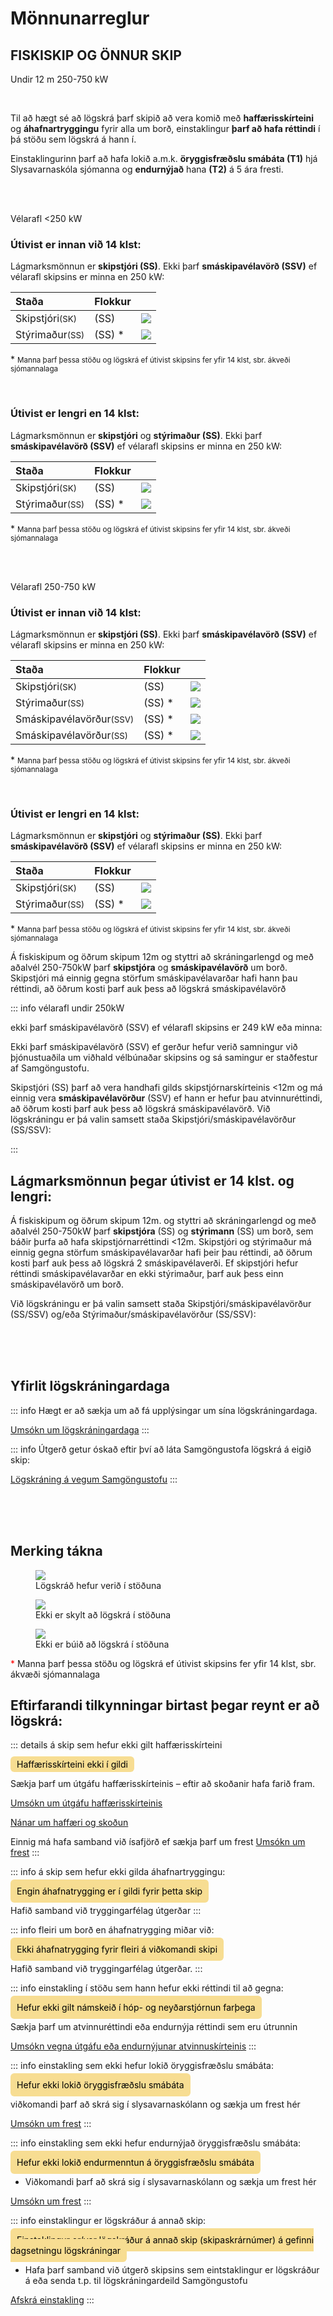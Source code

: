 # Mönnunarreglur 

## FISKISKIP OG ÖNNUR SKIP

<span class="badge blue">Undir 12 m </span>
<span class="badge yellow ml-3">250-750 kW</span>

<br/>

Til að hægt sé að lögskrá þarf skipið að vera komið með **haffærisskírteini** og **áhafnartryggingu** fyrir alla um borð, einstaklingur **þarf að hafa réttindi** í þá stöðu sem lögskrá á hann í. 

Einstaklingurinn þarf að hafa lokið a.m.k. **öryggisfræðslu smábáta (T1)** hjá Slysavarnaskóla sjómanna og **endurnýjað** hana **(T2)**  á 5 ára fresti.

<br/>
<br/>

<span class="badge dark">Vélarafl <250 kW</span>


### Útivist er innan við 14 klst:

Lágmarksmönnun er **skipstjóri (SS)**. Ekki þarf **smáskipavélavörð (SSV)** ef vélarafl skipsins er minna en 250 kW:

|  Staða   |  Flokkur   |    |  
|:-----------|:-----------|:-----------|
| <span class="badge-big">Skipstjóri<small class="ml-3">(SK)</small></span>    |  <span class="badge-big gray  ml-3">(SS) </span> | <img src='/logskraning/images/icon_check.png' class="icon-small ml-3"> |
| <span class="badge-big">Stýrimaður<small class="ml-3">(SS)</small></span>    |  <span class="badge-big gray  ml-3">(SS) <span class="ml-3 font-red">*</span></span> | <img src='/logskraning/images/icon_question.png' class="icon-small ml-3"> |


<span class="ml-3 font-red">*</span> <small>Manna þarf þessa stöðu og lögskrá ef útivist skipsins fer yfir 14 klst, sbr. ákveði sjómannalaga
</small>

<br/>

### Útivist er lengri en 14 klst:

Lágmarksmönnun er **skipstjóri** og **stýrimaður (SS)**. Ekki þarf **smáskipavélavörð (SSV)** ef vélarafl skipsins er minna en 250 kW:

|  Staða   |  Flokkur   |    |  
|:-----------|:-----------|:-----------|
| <span class="badge-big1">Skipstjóri<small class="ml-3">(SK)</small></span>    |  <span class="badge-big gray  ml-3">(SS) </span> | <img src='/logskraning/images/icon_check.png' class="icon-small"> |
| <span class="badge-big">Stýrimaður<small class="ml-3">(SS)</small></span>    |  <span class="badge-big gray  ml-3">(SS) <span class="ml-3 font-red">*</span></span> | <img src='/logskraning/images/icon_question.png' class="icon-small"> |


<span class="ml-3 font-red">*</span> <small>Manna þarf þessa stöðu og lögskrá ef útivist skipsins fer yfir 14 klst, sbr. ákveði sjómannalaga
</small>


<br/>
<br/>

<span class="badge dark">Vélarafl 250-750 kW</span>


### Útivist er innan við 14 klst:

Lágmarksmönnun er **skipstjóri (SS)**. Ekki þarf **smáskipavélavörð (SSV)** ef vélarafl skipsins er minna en 250 kW:

|  Staða   |  Flokkur   |    |  
|:-----------|:-----------|:-----------|
| <span class="badge-big">Skipstjóri<small class="ml-3">(SK)</small></span>    |  <span class="badge-big gray  ml-3">(SS) </span> | <img src='/logskraning/images/icon_check.png' class="icon-small ml-3"> |
| <span class="badge-big">Stýrimaður<small class="ml-3">(SS)</small></span>    |  <span class="badge-big gray  ml-3">(SS) <span class="ml-3 font-red">*</span></span> | <img src='/logskraning/images/icon_question.png' class="icon-small ml-3"> |
| <span class="badge-big">Smáskipavélavörður<small class="ml-3">(SSV)</small></span>    |  <span class="badge-big gray  ml-3">(SS) <span class="ml-3 font-red">*</span></span> | <img src='/logskraning/images/icon_warn.png' class="icon-small ml-3"> |
| <span class="badge-big">Smáskipavélavörður<small class="ml-3">(SS)</small></span>    |  <span class="badge-big gray  ml-3">(SS) <span class="ml-3 font-red">*</span></span> | <img src='/logskraning/images/icon_question.png' class="icon-small ml-3"> |


<span class="ml-3 font-red">*</span> <small>Manna þarf þessa stöðu og lögskrá ef útivist skipsins fer yfir 14 klst, sbr. ákveði sjómannalaga
</small>

<br/>

### Útivist er lengri en 14 klst:

Lágmarksmönnun er **skipstjóri** og **stýrimaður (SS)**. Ekki þarf **smáskipavélavörð (SSV)** ef vélarafl skipsins er minna en 250 kW:

|  Staða   |  Flokkur   |    |  
|:-----------|:-----------|:-----------|
| <span class="badge-big">Skipstjóri<small class="ml-3">(SK)</small></span>    |  <span class="badge-big gray  ml-3">(SS) </span> | <img src='/logskraning/images/icon_check.png' class="icon-small ml-3"> |
| <span class="badge-big">Stýrimaður<small class="ml-3">(SS)</small></span>    |  <span class="badge-big gray  ml-3">(SS) <span class="ml-3 font-red">*</span></span> | <img src='/logskraning/images/icon_question.png' class="icon-small ml-3"> |


<span class="ml-3 font-red">*</span> <small>Manna þarf þessa stöðu og lögskrá ef útivist skipsins fer yfir 14 klst, sbr. ákveði sjómannalaga
</small>







Á fiskiskipum og öðrum skipum 12m og styttri að skráningarlengd og með aðalvél 250-750kW þarf **skipstjóra** og **smáskipavélavörð** um borð. Skipstjóri má einnig gegna störfum smáskipavélavarðar hafi hann þau réttindi, að öðrum kosti þarf auk þess að lögskrá smáskipavélavörð


::: info vélarafl undir 250kW

ekki þarf smáskipavélavörð (SSV) ef vélarafl skipsins er 249 kW eða minna:


Ekki þarf smáskipavélavörð (SSV) ef gerður hefur verið samningur við þjónustuaðila um viðhald vélbúnaðar skipsins og sá samingur er staðfestur af Samgöngustofu.


Skipstjóri (SS) þarf að vera handhafi gilds skipstjórnarskírteinis <12m og má einnig vera **smáskipavélavörður** (SSV) ef hann er hefur þau atvinnuréttindi, að öðrum kosti þarf auk þess að lögskrá smáskipavélavörð. Við lögskráningu er þá valin samsett staða Skipstjóri/smáskipavélavörður (SS/SSV): 

:::



## Lágmarksmönnun þegar útivist er 14 klst. og lengri: 

Á fiskiskipum og öðrum skipum 12m. og styttri að skráningarlengd og með aðalvél 250-750kW þarf **skipstjóra** (SS) og **stýrimann** (SS) um borð, sem báðir þurfa að hafa skipstjórnarréttindi <12m. Skipstjóri og stýrimaður má einnig gegna störfum smáskipavélavarðar hafi þeir þau réttindi, að öðrum kosti þarf auk þess að lögskrá 2 smáskipavélaverði. Ef skipstjóri hefur réttindi smáskipavélavarðar en ekki stýrimaður, þarf auk þess einn smáskipavélavörð um borð.

Við lögskráningu er þá valin samsett staða Skipstjóri/smáskipavélavörður (SS/SSV) og/eða Stýrimaður/smáskipavélavörður (SS/SSV): 



<br/>
<br/>
<br/>

## Yfirlit lögskráningardaga

::: info Hægt er að sækja um að fá upplýsingar um sína lögskráningardaga. 

[Umsókn um lögskráningardaga](https://innskraning.island.is/?id=eydubl.samgongustofa.is&AuthID=cef48d4a-77a0-443f-aabf-5cfad1db602b)
:::

::: info Útgerð getur óskað eftir því að láta Samgöngustofa lögskrá á eigið skip:

[Lögskráning á vegum Samgöngustofu](https://eydublod.samgongustofa.is/27635895003040018549)
:::


<br/>
<br/>
<br/>

## Merking tákna


<figure>
  <img src='/logskraning/images/icon_check.png' class="icon-small">
  <figcaption>Lögskráð hefur verið í stöðuna</figcaption>
</figure> 



<figure>
  <img src='/logskraning/images/icon_question.png' class="icon-small">
  <figcaption>Ekki er skylt að lögskrá í stöðuna</figcaption>
</figure> 


<figure>
  <img src='/logskraning/images/icon_warn.png' class="icon-small">
  <figcaption>Ekki er búið að lögskrá í stöðuna</figcaption>
</figure> 







<span style="color: red">*</span> Manna þarf þessa stöðu og lögskrá ef útivist skipsins fer yfir 14 klst, sbr. ákvæði sjómannalaga







## Eftirfarandi tilkynningar birtast þegar reynt er að lögskrá: 


::: details á skip sem hefur ekki gilt haffærisskírteini

<span style="background: #F7DD92; color: black; padding: 4px 10px; border-radius: 6px;">Haffærisskírteini ekki í gildi</span>

Sækja þarf um útgáfu haffærisskírteinis – eftir að skoðanir hafa farið fram.

[Umsókn um útgáfu haffærisskírteinis](https://eydublod.samgongustofa.is/20635888850250541156)

[Nánar um haffæri og skoðun](https://www.samgongustofa.is/siglingar/krofur-til-skipa/haffaeri-og-skodun)

Einnig má hafa samband við ísafjörð ef sækja þarf um frest
[Umsókn um frest](mailto:isafjordur@samgongustofa.is)
:::





::: info á skip sem hefur ekki gilda áhafnartryggingu:

<span style="background: #F7DD92; color: black; padding: 10px; border-radius: 6px;">Engin áhafnatrygging er í gildi fyrir þetta skip</span>

Hafið samband við tryggingarfélag útgerðar
:::



::: info fleiri um borð en áhafnatrygging miðar við:

<span style="background: #F7DD92; color: black; padding: 10px; border-radius: 6px;">Ekki áhafnatrygging fyrir fleiri á viðkomandi skipi</span>

Hafið samband við tryggingarfélag útgerðar.
:::


::: info einstakling í stöðu sem hann hefur ekki réttindi til að gegna:

<span style="background: #F7DD92; color: black; padding: 10px; border-radius: 6px;">Hefur ekki gilt námskeið í hóp- og neyðarstjórnun farþega</span>

Sækja þarf um atvinnuréttindi eða endurnýja réttindi sem eru útrunnin

[Umsókn vegna útgáfu eða endurnýjunar atvinnuskírteinis](https://innskraning.island.is/?id=eydubl.samgongustofa.is&AuthID=6caee0c5-67d3-4076-b477-d67f4d00df14)
:::


::: info einstakling sem ekki hefur lokið öryggisfræðslu smábáta: 

<span style="background: #F7DD92; color: black; padding: 10px; border-radius: 6px;">Hefur ekki lokið öryggisfræðslu smábáta</span>

viðkomandi þarf að skrá sig í slysavarnaskólann og sækja um frest hér 

[Umsókn um frest](https://eydublod.samgongustofa.is/26635894123012325331)
:::


::: info einstakling sem ekki hefur endurnýjað öryggisfræðslu smábáta:

<span style="background: #F7DD92; color: black; padding: 10px; border-radius: 6px;">Hefur ekki lokið endurmenntun á öryggisfræðslu smábáta</span>

- Viðkomandi þarf að skrá sig í slysavarnaskólann og sækja um frest hér 

[Umsókn um frest](https://eydublod.samgongustofa.is/26635894123012325331)
:::



::: info einstaklingur er lögskráður á annað skip:

<span style="background: #F7DD92; color: black; padding: 10px; border-radius: 6px;">Einstaklingur er/var lögskráður á annað skip (skipaskrárnúmer) á gefinni dagsetningu lögskráningar</span>

- Hafa þarf samband við útgerð skipsins sem eintstaklingur er lögskráður á eða senda t.p. til lögskráningardeild Samgöngustofu 

[Afskrá einstakling](mailto:logskraning@samgongustofa.is)
:::




